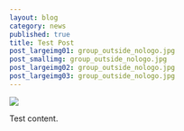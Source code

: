 ```yaml
---
layout: blog
category: news
published: true
title: Test Post
post_largeimg01: group_outside_nologo.jpg
post_smallimg: group_outside_nologo.jpg
post_largeimg02: group_outside_nologo.jpg
post_largeimg03: group_outside_nologo.jpg
---
```


![](/public/images/group_outside_nologo.jpg)

Test content.
